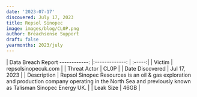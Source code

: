 ```yaml
---
date: '2023-07-17'
discovered: July 17, 2023
title: Repsol Sinopec
image: images/blog/CL0P.png
author: Breachsense Support
draft: false
yearmonths: 2023/july
---
```



| Data Breach Report
------------:     |:-------------:    | :-----:|
| Victim      | repsolsinopecuk.com      | 
| Threat Actor      | CL0P      | 
| Date Discovered      | Jul 17, 2023      | 
| Description      | Repsol Sinopec Resources is an oil & gas exploration and production company operating in the North Sea and previously known as Talisman Sinopec Energy UK.      | 
| Leak Size      | 46GB      | 

